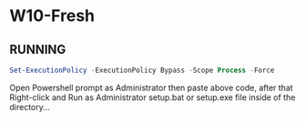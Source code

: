 # W10-Fresh

## RUNNING

```powershell
Set-ExecutionPolicy -ExecutionPolicy Bypass -Scope Process -Force
```

 Open Powershell prompt as Administrator then paste above code, after that Right-click and Run as
 Administrator setup.bat or setup.exe file inside of the directory...

